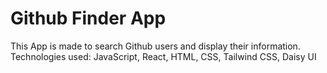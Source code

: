 <h1>Github Finder App</h1>


This App is made to search Github users and display their information. Technologies used: JavaScript, React, HTML, CSS, Tailwind CSS, Daisy UI

